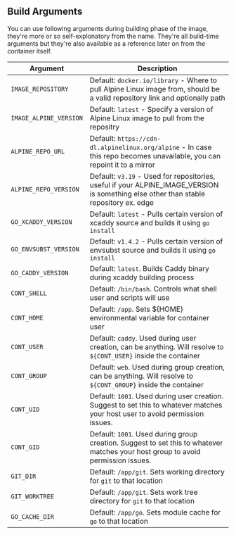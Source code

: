 ## Build Arguments

You can use following arguments during building phase of the image, they're more or so self-explonatory from the name. They're all build-time arguments but they're also available as a reference later on from the container itself.

| Argument         | Description                                                                                                                      |
|------------------|----------------------------------------------------------------------------------------------------------------------------------|
| `IMAGE_REPOSITORY`     | Default: `docker.io/library` - Where to pull Alpine Linux image from, should be a valid repository link and optionally path |
| `IMAGE_ALPINE_VERSION` | Default: `latest` - Specify a version of Alpine Linux image to pull from the repositry |
| `ALPINE_REPO_URL`      | Default: `https://cdn-dl.alpinelinux.org/alpine` - In case this repo becomes unavailable, you can repoint it to a mirror |
| `ALPINE_REPO_VERSION`  | Default: `v3.19` - Used for repositories, useful if your ALPINE_IMAGE_VERSION is something else other than stable repository ex. edge |
| `GO_XCADDY_VERSION`    | Default: `latest` - Pulls certain version of xcaddy source and builds it using `go install` |
| `GO_ENVSUBST_VERSION`  | Default: `v1.4.2` - Pulls certain version of envsubst source and builds it using `go install`                                    |
| `GO_CADDY_VERSION`     | Default: `latest`. Builds Caddy binary during xcaddy building process                                                            |
| `CONT_SHELL`           | Default: `/bin/bash`. Controls what shell user and scripts will use                                                              |
| `CONT_HOME`            | Default: `/app`. Sets ${HOME} environmental variable for container user                                                          |
| `CONT_USER`            | Default: `caddy`. Used during user creation, can be anything. Will resolve to `${CONT_USER}` inside the container                |
| `CONT_GROUP`           | Default: `web`. Used during group creation, can be anything. Will resolve to `${CONT_GROUP}` inside the container                |
| `CONT_UID`             | Default: `1001`. Used during user creation. Suggest to set this to whatever matches your host user to avoid permission issues.   |
| `CONT_GID`             | Default: `1001`. Used during group creation. Suggest to set this to whatever matches your host group to avoid permission issues. |
| `GIT_DIR`              | Default: `/app/git`. Sets working directory for `git` to that location                                                           |
| `GIT_WORKTREE`         | Default: `/app/git`. Sets work tree directory for `git` to that location                                                         |
| `GO_CACHE_DIR`         | Default: `/app/go`. Sets module cache for `go` to that location                                                                  |
